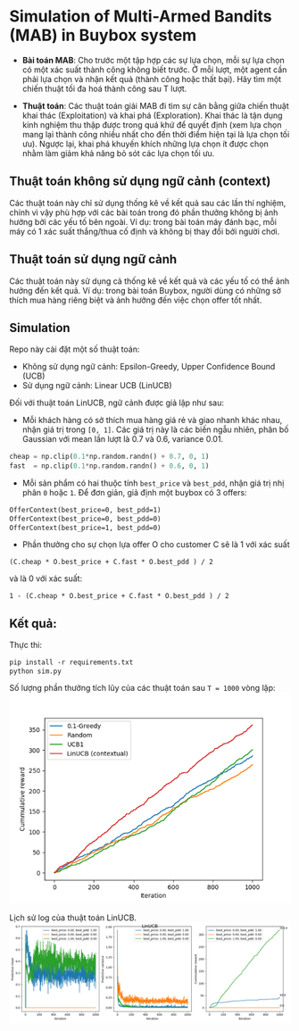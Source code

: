 # Simulation of Multi-Armed Bandits (MAB) in Buybox system

- **Bài toán MAB**: Cho trước một tập hợp các sự lựa chọn, mỗi sự lựa chọn có một xác suất thành công không biết trước. Ở mỗi lượt, một agent cần phải lựa chọn và nhận kết quả (thành công hoặc thất bại). Hãy tìm một chiến thuật tối đa hoá thành công sau T lượt.

- **Thuật toán**: Các thuật toán giải MAB đi tìm sự cân bằng giữa chiến thuật khai thác (Exploitation) và khai phá (Exploration). Khai thác là tận dụng kinh nghiệm thu thập được trong quá khứ để quyết định (xem lựa chọn mang lại thành công nhiều nhất cho đến thời điểm hiện tại là lựa chọn tối ưu). Ngược lại, khai phá khuyến khích những lựa chọn ít được chọn nhằm làm giảm khả năng bỏ sót các lựa chọn tối ưu.

## Thuật toán không sử dụng ngữ cảnh (context)
Các thuật toán này chỉ sử dụng thống kê về kết quả sau các lần thí nghiệm, chính vì vậy phù hợp với các bài toán trong đó phần thưởng không bị ảnh hưởng bởi các yếu tố bên ngoài. Ví dụ: trong bài toán máy đánh bạc, mỗi máy có 1 xác suất thắng/thua cố định và không bị thay đổi bởi người chơi.

## Thuật toán sử dụng ngữ cảnh
Các thuật toán này sử dụng cả thống kê về kết quả và các yếu tố có thể ảnh hưởng đến kết quả. Ví dụ: trong bài toán Buybox, người dùng có những sở thích mua hàng riêng biệt và ảnh hưởng đến việc chọn offer tốt nhất.

## Simulation
Repo này cài đặt một số thuật toán:

- Không sử dụng ngữ cảnh: Epsilon-Greedy, Upper Confidence Bound (UCB)
- Sử dụng ngữ cảnh: Linear UCB (LinUCB)

Đối với thuật toán LinUCB, ngữ cảnh được giả lập như sau:

- Mỗi khách hàng có sở thích mua hàng giá rẻ và giao nhanh khác nhau, nhận giá trị trong `[0, 1]`. Các giá trị này là các biến ngẫu nhiên, phân bố Gaussian với mean lần lượt là 0.7 và 0.6, variance 0.01.

```python
cheap = np.clip(0.1*np.random.randn() + 0.7, 0, 1)
fast  = np.clip(0.1*np.random.randn() + 0.6, 0, 1)
```

- Mỗi sản phẩm có hai thuộc tính `best_price` và `best_pdd`, nhận giá trị nhị phân `0` hoặc `1`. Để đơn giản, giả định một buybox có 3 offers:

```
OfferContext(best_price=0, best_pdd=1)
OfferContext(best_price=0, best_pdd=0)
OfferContext(best_price=1, best_pdd=0)
```

- Phần thưởng cho sự chọn lựa offer O cho customer C sẽ là 1 với xác suất 

```
(C.cheap * O.best_price + C.fast * O.best_pdd ) / 2
```

và là 0 với xác suất:

```
1 - (C.cheap * O.best_price + C.fast * O.best_pdd ) / 2
```

## Kết quả:
Thực thi:

```
pip install -r requirements.txt
python sim.py
```

Số lượng phần thưởng tích lũy của các thuật toán sau `T = 1000` vòng lặp:
![GitHub Logo](/assets/algo_comparison.png)

Lịch sử log của thuật toán LinUCB.
![GitHub Logo](/assets/linucb_details.png)